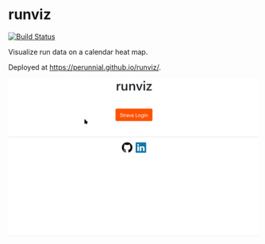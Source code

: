 # runviz

[![Build Status](https://travis-ci.com/perunnial/runviz.svg?branch=main)](https://travis-ci.com/perunnial/runviz)

Visualize run data on a calendar heat map.

Deployed at https://perunnial.github.io/runviz/.

![](demo.gif)
